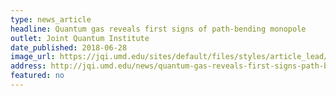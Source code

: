 ```yaml
---
type: news_article
headline: Quantum gas reveals first signs of path-bending monopole
outlet: Joint Quantum Institute
date_published: 2018-06-28
image_url: https://jqi.umd.edu/sites/default/files/styles/article_lead/public/images/spielman_sphere-7.jpg?itok=ex2nkyb5
address: http://jqi.umd.edu/news/quantum-gas-reveals-first-signs-path-bending-monopole
featured: no
---
```

